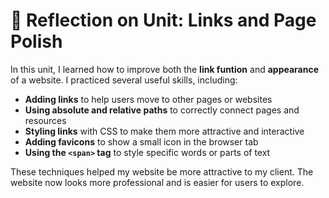 # 🔗 Reflection on Unit: Links and Page Polish

In this unit, I learned how to improve both the **link funtion** and **appearance** of a website. I practiced several useful skills, including:

- **Adding links** to help users move to other pages or websites  
- **Using absolute and relative paths** to correctly connect pages and resources  
- **Styling links** with CSS to make them more attractive and interactive  
- **Adding favicons** to show a small icon in the browser tab  
- **Using the `<span>` tag** to style specific words or parts of text

These techniques helped my website be more attractive to my client. The website now looks more professional and is easier for users to explore.
